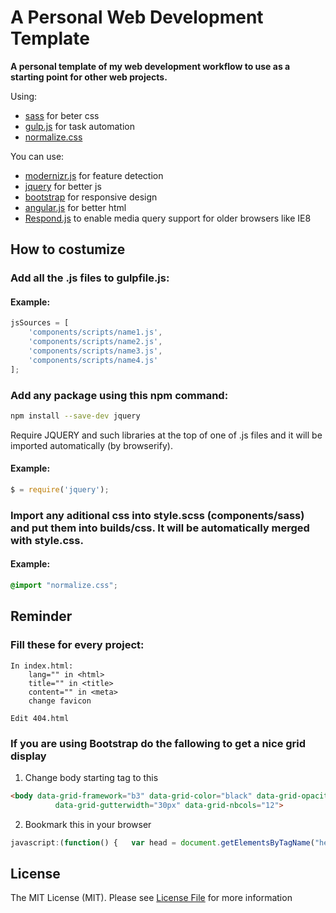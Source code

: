 # A Personal Web Development Template
**A personal template of my web development workflow to use as a starting point for other web projects.**

Using:
- [sass](http://sass-lang.com/) for beter css
- [gulp.js](http://gulpjs.com/) for task automation
- [normalize.css](https://necolas.github.io/normalize.css/)

You can use:
- [modernizr.js](https://modernizr.com/) for feature detection
- [jquery](https://jquery.com/) for better js
- [bootstrap](http://getbootstrap.com/) for responsive design
- [angular.js](https://angularjs.org/) for better html
- [Respond.js](https://github.com/scottjehl/Respond) to enable media query support for older browsers like IE8

## How to costumize

### Add all the .js files to gulpfile.js:
#### Example:

```javascript
jsSources = [
    'components/scripts/name1.js',
    'components/scripts/name2.js',
    'components/scripts/name3.js',
    'components/scripts/name4.js'
];
```

### Add any package using this npm command:

```bash
npm install --save-dev jquery
```

Require JQUERY and such libraries at the top of one of .js files and it will be imported automatically (by browserify).
#### Example:

```javascript
$ = require('jquery');
```

### Import any aditional css into style.scss (components/sass) and put them into builds/css. It will be automatically merged with style.css.
#### Example:

```scss
@import "normalize.css";
```

## Reminder
### Fill these for every project:
    In index.html:
        lang="" in <html>
        title="" in <title>
        content="" in <meta>
        change favicon

    Edit 404.html

### If you are using Bootstrap do the fallowing to get a nice grid display
1. Change body starting tag to this
```html
<body data-grid-framework="b3" data-grid-color="black" data-grid-opacity="0.3" data-grid-zindex="999"
          data-grid-gutterwidth="30px" data-grid-nbcols="12"> 
```
2. Bookmark this in your browser
```javascript
javascript:(function() {   var head = document.getElementsByTagName("head")[0];   var bklScript = document.createElement("script");   bklScript.type = "text/javascript";   bklScript.src = "http://alefeuvre.github.com/foundation-grid-displayer/gd-bookmarklet.min.js";   head.appendChild(bklScript); })();
```

## License

The MIT License (MIT). Please see [License File](LICENSE) for more information
